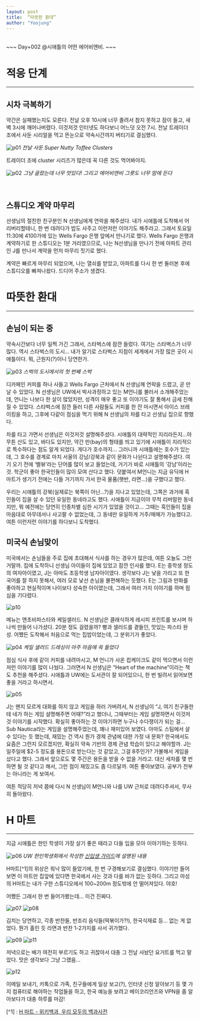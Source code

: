 ```yaml
---
layout: post
title:  “따뜻한 환대”
author: "Yoojung"
---
```

<br>
~~~
Day+002 @시애틀의 어떤 에어비앤비.
~~~
<br>

# 적응 단계
---
## 시차 극복하기
약간은 실패했는지도 모른다. 전날 오후 10시에 너무 졸려서 참지 못하고 잠이 들고, 새벽 3시에 깨어나버렸다. 이것저것 인터넷도 하다보니 어느덧 오전 7시. 전날 트레이더 조에서 사둔 시리얼을 먹고 뜬눈으로 약속시간까지 버티기로 결심했다.

![p01]({{site.url}}/assets/2018-02-24-p01.jpg)
_전날 사둔 Super Nutty Toffee Clusters_

트레이더 조에 cluster 시리즈가 많은데 꼭 다른 것도 먹어봐야지. 

![p02]({{site.url}}/assets/2018-02-24-p02.JPG)
_그냥 골랐는데 너무 맛있다! 그리고 에어비앤비 그릇도 너무 맘에 든다_

<br>

## 스튜디오 계약 마무리
선생님의 절친한 친구분인 N 선생님에게 연락을 해주셨다. 내가 시애틀에 도착해서 어리버리할테니, 한 번 데려다가 밥도 사주고 이런저런 이야기도 해주라고. 그래서 토요일 11:30에 4100가에 있는 Wells Fargo 은행 앞에서 만나기로 했다. Wells Fargo 은행과 계약하기로 한 스튜디오는 1분 거리였으므로, 나는 N선생님을 만나기 전에 아파트 관리인 J를 만나서 계약을 먼저 마무리 짓기로 했다. 

계약은 빠르게 마무리 되었으며, 나는 열쇠를 받았고, 아파트를 다시 한 번 둘러본 후에 스튜디오를 빠져나왔다. 드디어 주소가 생겼다. 
<br>
# 따뜻한 환대
---
## 손님이 되는 중
약속시간보다 너무 일찍 가긴 그래서, 스타벅스에 잠깐 들렀다. 여기는 스타벅스가 너무 많다. 역시 스타벅스의 도시... 내가 알기로 스타벅스 지점이 세계에서 가장 많은 곳이 시애틀이다. 뭐, 근원지(?)이니 당연한가.

![p03]({{site.url}}/assets/2018-02-24-p03.JPG)
_스벅의 도시에서의 첫 번째 스벅_

디카페인 커피를 하나 사들고 Wells Fargo 근처에서 N 선생님께 연락을 드렸고, 곧 만날 수 있었다. N 선생님은 UW에서 박사과정하고 있는 M언니를 불러서 소개해주었는데, 언니는 나보다 한 살이 많았지만, 성격이 매우 좋고 또 이야기도 잘 통해서 금세 친해질 수 있었다. 스타벅스에 잠깐 들러 다른 사람들도 커피를 한 잔 마시면서 아이스 브레이킹을 하고, 그후에 다같이 점심을 먹기 위해 N 선생님의 차를 타고 선생님 집으로 향했다.

차를 타고 가면서 선생님은 이것저것 설명해주셨다. 시애틀의 대략적인 지리라든지...아무튼 산도 있고, 바다도 있지만, 약간 만(bay)의 형태를 띄고 있기에 시애틀이 지리적으로 특수하다는 점도 알게 되었다. 게다가 호수까지... 그러니까 시애틀에는 호수가 있는데, 그 호수를 경계로 마치 서울의 강남/강북과 같이 문화가 나뉜다고 설명해주셨다. 여기 오기 전에 ‘벨뷰’라는 단어를 많이 보고 들었는데, 거기가 바로 시애틀의 ‘강남’이라는 것. 학군이 좋아 한국인들이 많이 모여 산다고 했다. 덧붙여서 M언니는 지금 유딕에 H 마트가 생기기 전에는 다들 거기까지 가서 한국 물품(햇반, 라면...)을 구했다고 했다. 

우리는 시애틀의 강북(실제로는 북쪽이 아닌...?)을 지나고 있었는데, 그쪽은 과거에 흑인들이 집을 살 수 있던 유일한 동네라고도 했다. 시애틀이 지금이야 무척 리버럴한 동네지만, 뭐 예전에는 당연히 인종차별 심한 시기가 있었을 것이고... 그때는 흑인들이 집을 마음대로 아무데서나 사고팔 수 없었는데, 그 동네만 유일하게 거주/매매가 가능했다고. 여튼 이런저런 이야기를 하다보니 도착했다.

## 미국식 손님맞이
미국에서는 손님들을 주로 집에 초대해서 식사를 하는 경우가 많은데, 여튼 오늘도 그런 거랄까. 집에 도착하니 선생님 아이들이 집에 있었고 잠깐 인사를 했다. E는 중학생 정도의 여자아이였고, J는 아마도 초등학생 남자아이였다. 생각보다 J는 낯을 가리고 또 한국어를 잘 하지 못해서, 여러 모로 낯선 손님을 불편해하는 듯했다. E는 그림과 만화를 좋아하고 현실적이며 나이보다 성숙한 아이였는데, 그래서 여러 가지 이야기를 하며 점심을 기다렸다.

![p10]({{site.url}}/assets/2018-02-24-p10.JPG)

메뉴는 앤초비파스타와 케일샐러드. N 선생님은 클래식하게 레시피 프린트를 보시며 하나씩 만들어 나가셨다. 20분 정도 걸렸을까? 빵과 샐러드를 곁들인, 맛있는 파스타 완성. 어쨌든 도착해서 처음으로 먹는 집밥이었는데, 그 분위기가 좋았다.

![p04]({{site.url}}/assets/2018-02-24-p04.JPG)
_케일 샐러드 드레싱이 아주 마음에 쏙 들었다_

점심 식사 후에 같이 커피를 내려마시고, M 언니가 사온 컵케이크도 같이 먹으면서 이런저런 이야기를 많이 나눴다. 그러면서 N 선생님은 “Heart of the machine”이라는 책도 추천을 해주셨다. 시애틀과 UW에는 도서관이 잘 되어있으니, 한 번 빌려서 읽어보면 좋을 거라고 하시면서. 

![p05]({{site.url}}/assets/2018-02-24-p05.JPG)

J는 왠지 모르게 대화를 하지 않고 게임을 하러 가버려서, N 선생님이 “J, 여기 친구들한테 네가 하는 게임 설명해주면 어때?”라고 했더니, 그때부터는 게임 설명하면서 이것저것 이야기를 시작했다. 확실히 좋아하는 것 이야기하면 누구나 수다쟁이가 되는 걸... Sub Nautica라는 게임을 설명해주었는데, 꽤나 재미있어 보였다. 아마도 스팀에서 살 수 있다는 듯 했는데, 재밌는 건 역시 뭔가 경제 관념에 대한 가정 내 문화? 한국에서도 요즘은 그런지 모르겠지만, 확실히 약속 기반의 경제 관념 학습이 있다고 해야할까. J는 일주일에 $2-5 정도를 용돈으로 받는다는 것 같았고, 그걸 8주인가? 가불해서 게임을 샀다고 했다. 그래서 앞으로도 몇 주간은 용돈을 받을 수 없을 거라고. 대신 세차를 몇 번 하면 될 것 같다고 해서, 그런 점이 재밌고도 좀 다르달까. 여튼 좋아보였다. 공부가 전부는 아니라는 게 보여서. 

여튼 적당히 저녁 쯤에 다시 N 선생님이 M언니와 나를 UW 근처로 데려다주셔서, 무사히 돌아왔다.
<br>

# H 마트
---
지금 시애틀은 한인 학생이 가장 살기 좋은 때라고 다들 입을 모아 이야기하는 듯하다.

![p06]({{site.url}}/assets/2018-02-24-p06.jpg)
_UW 한인학생회에서 작성한 [신입생 가이드](https://docs.google.com/document/d/1GyTgJefg8zhS0sv_VPXz8ioKG056ebJBax2Y2JB2bCs/edit#heading=h.p47v53gr0ug)에 설명된 내용_


H마트[^1]의 위상은 워낙 많이 들었기에, 한 번 구경해보기로 결심했다. 이야기만 들어보면 이 마트만 집앞에 있다면 한국에서 사는 것과 다를 바가 없는 듯하다. 그리고 마성의 H마트는 내가 구한 스튜디오에서 100~200m 정도밖에 안 떨어져있다. 야호!

어쨌든 그래서 한 번 들어가봤는데... 이건 진짜다.

![p07]({{site.url}}/assets/2018-02-24-p07.JPG)
![p08]({{site.url}}/assets/2018-02-24-p08.JPG)

김치는 당연하고, 각종 반찬들, 반조리 음식들(떡볶이가?!), 한국식재료 등... 없는 게 없었다. 뭔가 홀린 듯 라면과 반찬 1-2가지를 사서 귀가했다. 

![p09]({{site.url}}/assets/2018-02-24-p09.JPG)
![p11]({{site.url}}/assets/2018-02-24-p11.JPG)

저녁으로는 배가 여전히 부르기도 하고 귀찮아서 대충 그 전날 사놨던 요거트를 먹고 말았다. 맛은 생각보다 그냥 그랬음...

![p12]({{site.url}}/assets/2018-02-24-p12.JPG)

이메일 보내기, 카톡으로 가족, 친구들에게 일상 보고(?), 인터넷 신청 알아보기 등 몇 가지 컴퓨터로 해야하는 작업들을 하고, 한국 예능을 보려고 베이코리언즈와 VPN을 좀 알아보다가 대충 하루를 마감!

[^1] : [H 마트 - 위키백과, 우리 모두의 백과사전](https://ko.wikipedia.org/wiki/H_%EB%A7%88%ED%8A%B8)